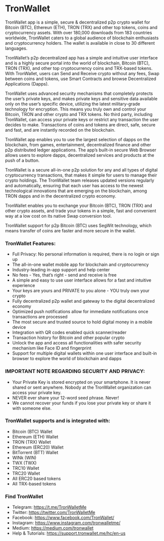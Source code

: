 # TronWallet

TronWallet app is a simple, secure & decentralized p2p crypto wallet for Bitcoin (BTC), Ethereun (ETH), TRON (TRX) and other top tokens, coins and cryptocurrency assets. With over 180,000 downloads from 183 countries worldwide, TronWallet caters to a global audience of blockchain enthusiasts and cryptocurrency holders. The wallet is available in close to 30 different languages.

TronWallet’s p2p decentralized app has a simple and intuitive user interface and is a highly secure portal into the world of blockchain, Bitcoin (BTC), TRON (TRX), and other top cryptocurrency coins and TRX-based tokens. With TronWallet, users can Send and Receive crypto without any fees, Swap between coins and tokens, use Smart Contracts and browse Decentralized Applications (Dapps).

TronWallet uses advanced security mechanisms that completely protects the user’s private keys, and makes private keys and sensitive data available only on the user’s specific device, utilizing the latest military-grade technology for encryption. This means you truly own and control your Bitcoin, TRON and other crypto and TRX tokens. No third party, including TronWallet, can access your private keys or restrict any transaction the user decides to make. Transactions of coins and tokens are direct, safe, secure and fast, and are instantly recorded on the blockchain.

TronWallet app enables you to use the largest selection of dapps on the blockchain, from games, entertainment, decentralized finance and other p2p distributed ledger applications. The app’s built-in secure Web Browser allows users to explore dapps, decentralized services and products at the push of a button. 

TronWallet is a secure all-in-one p2p solution for any and all types of digital cryptocurrency transactions, that makes it simple for users to manage their crypto holdings. The TronWallet team releases updated versions regularly and automatically, ensuring that each user has access to the newest technological innovations that are emerging on the blockchain, among TRON dapps and in the decentralized crypto economy. 

TronWallet enables you to exchange your Bitcoin (BTC), TRON (TRX) and other crypto assets, and trade your tokens in a simple, fast and convenient way at a low cost on its native Swap conversion tool. 

TronWallet support for p2p Bitcoin (BTC) uses SegWit technology, which means transfer of coins are faster and more secure in the wallet.

### TronWallet Features:
* Full Privacy: No personal information is required, there is no login or sign up
* The all-in-one wallet mobile app for blockchain and cryptocurrency
* Industry-leading in-app support and help center
* No fees - Yes, that’s right - send and receive is free
* A simple and easy to use user interface allows for a fast and intuitive experience
* Your keys are yours and PRIVATE to you alone - YOU truly own your crypto
* Fully decentralized p2p wallet and gateway to the digital decentralized economy
* Optimized push notifications allow for immediate notifications once transactions are processed
* The most secure and trusted source to hold digital money in a mobile device
* Integration with QR codes enabled quick scanner/reader
* Transaction history for Bitcoin and other popular crypto
* Unlock the app and access all functionalities with safer security mechanism like Face ID and fingerprint
* Support for multiple digital wallets within one user interface and built-in browser to explore the world of blockchain and dapps

### IMPORTANT NOTE REGARDING SECURITY AND PRIVACY:
* Your Private Key is stored encrypted on your smartphone. It is never shared or sent anywhere. Nobody at the TronWallet organization can access your private key.
* NEVER ever share your 12-word seed phrase. Never!
* We cannot recover your funds if you lose your private key or share it with someone else.

### TronWallet supports and is integrated with:
- Bitcoin (BTC) Wallet
- Ethereum (ETH) Wallet
- TRON (TRX) Wallet
- Ethereum (ERC20) Wallet
- BitTorrent (BTT) Wallet
- WINk (WIN)
- TWX (TWX)
- TRC10 Wallet
- TRC20 Wallet
- All ERC20 based tokens
- All TRX-based tokens

### Find TronWallet

- Telegram: https://t.me/TronWalletMe
- Twitter: https://twitter.com/TronWalletMe
- Facebook: https://www.facebook.com/TronWallet/
- Instagram: https://www.instagram.com/tronwalletme/
- Medium: https://medium.com/tronwallet
- Help & Tutorials: https://support.tronwallet.me/hc/en-us

